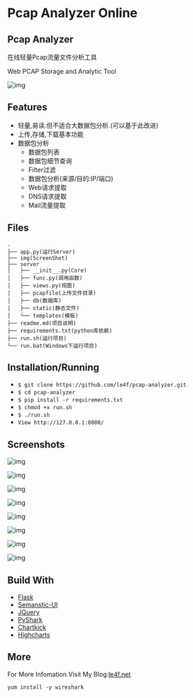 Pcap Analyzer Online
======

Pcap Analyzer
---

在线轻量Pcap流量文件分析工具

Web PCAP Storage and Analytic Tool

![img](img/pcap-analyzer-01.png)


Features
---

*	轻量,易读.但不适合大数据包分析.(可以基于此改进)
*	上传,存储,下载基本功能
*	数据包分析
	*	数据包列表
	*	数据包细节查询
	*	Filter过滤
	*	数据包分析(来源/目的:IP/端口)
	*	Web请求提取
	*	DNS请求提取
	*	Mail流量提取

Files
---

```
.
├── app.py(运行Server)
├── img(ScreenShot)
├── server
│   ├── __init__.py(Core)
│   ├── func.py(调用函数)
│   ├── views.py(视图)
│   ├── pcapfile(上传文件目录)
│   ├── db(数据库)
│   ├── static(静态文件)
│   └── templates(模板)
├── readme.md(项目说明)
├── requirements.txt(python库依赖)
├── run.sh(运行项目)
└── run.bat(Windows下运行项目)
```

Installation/Running
---

* `$ git clone https://github.com/le4f/pcap-analyzer.git`
* `$ cd pcap-analyzer`
* `$ pip install -r requirements.txt`
* `$ chmod +x run.sh`
* `$ ./run.sh`
* `View http://127.0.0.1:8080/ `

Screenshots
---

![img](img/pcap-analyzer-01.png)

![img](img/pcap-analyzer-02.png)

![img](img/pcap-analyzer-03.png)

![img](img/pcap-analyzer-04.png)

![img](img/pcap-analyzer-05.png)

![img](img/pcap-analyzer-06.png)

![img](img/pcap-analyzer-07.png)

![img](img/pcap-analyzer-08.png)


Build With
---

*	[Flask](http://flask.pocoo.org)
*	[Semanstic-UI](http://semantic-ui.com)
*	[JQuery](http://jquery.com/)
*	[PyShark](http://kiminewt.github.io/pyshark/)
*	[Chartkick](https://github.com/mher/chartkick.py)
*	[Highcharts](http://api.highcharts.com/highcharts)

More
---

For More Infomation.Visit My Blog:[le4f.net](http://le4f.net/post/post/pcap-online-analyzer)

```
yum install -y wireshark
```